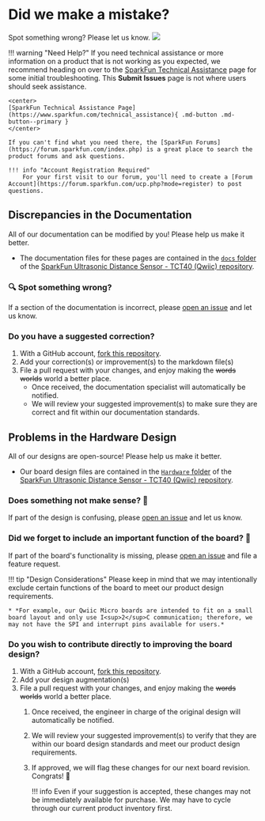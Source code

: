 # Did we make a mistake?

Spot something wrong? Please let us know. <a href="https://github.com/sparkfun/SparkFun_Ultrasonic_Distance_Sensor-Qwiic/tree/v11_Firmware_v01/issues" alt="Issues"><img src="https://img.shields.io/github/issues/sparkfun/SparkFun_Ultrasonic_Distance_Sensor-Qwiic/tree/v11_Firmware_v01.svg" /></a>

<!-- Technical Assistance Box -->
!!! warning "Need Help?"
    If you need technical assistance or more information on a product that is not working as you expected, we recommend heading on over to the [SparkFun Technical Assistance](https://www.sparkfun.com/technical_assistanc) page for some initial troubleshooting. This **Submit Issues** page is not where users should seek assistance.

    <center>
    [SparkFun Technical Assistance Page](https://www.sparkfun.com/technical_assistance){ .md-button .md-button--primary }
    </center>
    
    If you can't find what you need there, the [SparkFun Forums](https://forum.sparkfun.com/index.php) is a great place to search the product forums and ask questions.
    
    !!! info "Account Registration Required"
        For your first visit to our forum, you'll need to create a [Forum Account](https://forum.sparkfun.com/ucp.php?mode=register) to post questions.


## Discrepancies in the Documentation

All of our documentation can be modified by you! Please help us make it better.

* The documentation files for these pages are contained in the [`docs` folder](https://github.com/sparkfun/SparkFun_Ultrasonic_Distance_Sensor-Qwiic/tree/v11_Firmware_v01/docs) of the [SparkFun Ultrasonic Distance Sensor - TCT40 (Qwiic) repository](https://github.com/sparkfun/SparkFun_Ultrasonic_Distance_Sensor-Qwiic/tree/v11_Firmware_v01).

### 🔍 Spot something wrong?

If a section of the documentation is incorrect, please [open an issue](https://github.com/sparkfun/SparkFun_Ultrasonic_Distance_Sensor-Qwiic/tree/v11_Firmware_v01/issues) and let us know.

### Do you have a suggested correction?

1. With a GitHub account, [fork this repository](https://github.com/sparkfun/SparkFun_Ultrasonic_Distance_Sensor-Qwiic/tree/v11_Firmware_v01/fork).
2. Add your correction(s) or improvement(s) to the markdown file(s)
3. File a pull request with your changes, and enjoy making the ~~words~~ ~~worlds~~ world a better place.
	* Once received, the documentation specialist will automatically be notified.
	* We will review your suggested improvement(s) to make sure they are correct and fit within our documentation standards.

## Problems in the Hardware Design

All of our designs are open-source! Please help us make it better.

* Our board design files are contained in the [`Hardware` folder](https://github.com/sparkfun/SparkFun_Ultrasonic_Distance_Sensor-Qwiic/tree/v11_Firmware_v01/Hardware) of the [SparkFun Ultrasonic Distance Sensor - TCT40 (Qwiic) repository](https://github.com/sparkfun/SparkFun_Ultrasonic_Distance_Sensor-Qwiic/tree/v11_Firmware_v01).

### Does something not make sense? 🤔

If part of the design is confusing, please [open an issue](https://github.com/sparkfun/SparkFun_Ultrasonic_Distance_Sensor-Qwiic/tree/v11_Firmware_v01/issues) and let us know.

### Did we forget to include an important function of the board? 🤦

If part of the board's functionality is missing, please [open an issue](https://github.com/sparkfun/SparkFun_Ultrasonic_Distance_Sensor-Qwiic/tree/v11_Firmware_v01/issues) and file a feature request.

!!! tip "Design Considerations"
	Please keep in mind that we may intentionally exclude certain functions of the board to meet our product design requirements.
	
	* *For example, our Qwiic Micro boards are intended to fit on a small board layout and only use I<sup>2</sup>C communication; therefore, we may not have the SPI and interrupt pins available for users.*


### Do you wish to contribute directly to improving the board design?

1. With a GitHub account, [fork this repository](https://github.com/sparkfun/SparkFun_Ultrasonic_Distance_Sensor-Qwiic/tree/v11_Firmware_v01/fork).
2. Add your design augmentation(s)
3. File a pull request with your changes, and enjoy making the ~~words~~ ~~worlds~~ world a better place.
	1. Once received, the engineer in charge of the original design will automatically be notified.
	2. We will review your suggested improvement(s) to verify that they are within our board design standards and meet our product design requirements.
	3. If approved, we will flag these changes for our next board revision. Congrats! 🍻

		!!! info
			Even if your suggestion is accepted, these changes may not be immediately available for purchase. We may have to cycle through our current product inventory first.